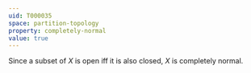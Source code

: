 ```yaml
---
uid: T000035
space: partition-topology
property: completely-normal
value: true
---
```

Since a subset of $X$ is open iff it is also closed, $X$ is completely normal.

